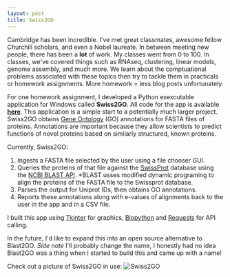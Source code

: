 ```yaml
---
layout: post
title: Swiss2GO 
---
```


Cambridge has been incredible. I've met great classmates, awesome fellow Churchill scholars, and even a Nobel laureate. In between meeting new people, there has been a **lot** of work. My classes went from 0 to 100. In classes, we've covered things such as RNAseq, clustering, linear models, genome assembly, and much more. We learn about the comptuational problems associated with these topics then try to tackle them in practicals or homework assignments. More homework = less blog posts unfortunately. 

For one homework assignment, I developed a Python exexcutable application for Windows called **Swiss2GO**. All code for the app is available [**here**](https://github.com/bkompa/Swiss2GO). This application is a simple start to a potentially much larger project. Swiss2GO obtains [Gene Ontology](http://geneontology.org/) (GO) annotations for FASTA files of proteins. Annotations are important because they allow scientists to predict functions of novel proteins based on similarly structured, known proteins. 


Currently, Swiss2GO:
1. Ingests a FASTA file selected by the user using a file chooser GUI.
2. Queries the proteins of that file against the [SwissProt](http://www.uniprot.org/) database using the [NCBI BLAST API](https://blast.ncbi.nlm.nih.gov/Blast.cgi).
  *BLAST usses modified dynamic programing to align the proteins of the FASTA file to the Swissprot database. 
3. Parses the output for Uniprot IDs, then obtains GO annotations.
4. Reports these annotations along with e-values of alignments back to the user in the app and in a CSV file. 

I built this app using [Tkinter](https://docs.python.org/2/library/tkinter.html) for graphics, [Biopython](http://biopython.org/) and [Requests](http://docs.python-requests.org/en/master/) for API calling. 

In the future, I'd like to expand this into an open source alternative to Blast2GO. *Side note* I'll probably change the name, I honestly had no idea Blast2GO was a thing when I started to build this and came up with a name! 

Check out a picture of Swiss2GO in use: 
![Swiss2GO](https://github.com/bkompa/bkompa.github.io/raw/master/images/Swiss2GO.png)
